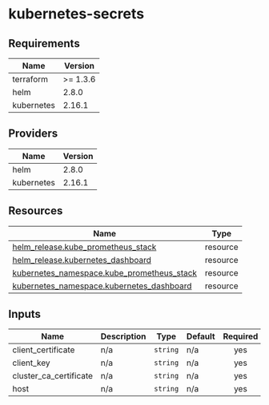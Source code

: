 # kubernetes-secrets

<!-- BEGIN_TF_DOCS -->

## Requirements

| Name       | Version  |
| ---------- | -------- |
| terraform  | >= 1.3.6 |
| helm       | 2.8.0    |
| kubernetes | 2.16.1   |

## Providers

| Name       | Version |
| ---------- | ------- |
| helm       | 2.8.0   |
| kubernetes | 2.16.1  |

## Resources

| Name                                                                                                                                       | Type     |
| ------------------------------------------------------------------------------------------------------------------------------------------ | -------- |
| [helm_release.kube_prometheus_stack](https://registry.terraform.io/providers/hashicorp/helm/2.8.0/docs/resources/release)                  | resource |
| [helm_release.kubernetes_dashboard](https://registry.terraform.io/providers/hashicorp/helm/2.8.0/docs/resources/release)                   | resource |
| [kubernetes_namespace.kube_prometheus_stack](https://registry.terraform.io/providers/hashicorp/kubernetes/2.16.1/docs/resources/namespace) | resource |
| [kubernetes_namespace.kubernetes_dashboard](https://registry.terraform.io/providers/hashicorp/kubernetes/2.16.1/docs/resources/namespace)  | resource |

## Inputs

| Name                   | Description | Type     | Default | Required |
| ---------------------- | ----------- | -------- | ------- | :------: |
| client_certificate     | n/a         | `string` | n/a     |   yes    |
| client_key             | n/a         | `string` | n/a     |   yes    |
| cluster_ca_certificate | n/a         | `string` | n/a     |   yes    |
| host                   | n/a         | `string` | n/a     |   yes    |

<!-- END_TF_DOCS -->
